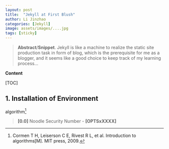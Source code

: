 ```yaml
---
layout: post
title:  "Jekyll at First Blush"
author: Li Jinzhao
categories: [Jekyll]
image: assets/images/....jpg
tags: [sticky]
---
```


<head>
    <script src="https://cdn.mathjax.org/mathjax/latest/MathJax.js?config=TeX-AMS-MML_HTMLorMML" type="text/javascript"></script>
    <script type="text/x-mathjax-config">
        MathJax.Hub.Config({
            tex2jax: {
            skipTags: ['script', 'noscript', 'style', 'textarea', 'pre'],
            inlineMath: [['$','$']]
            }
        });
    </script>
    <link href="/assets/css/rouge.css" rel="stylesheet"/>
</head>


> **Abstract**/**Snippet**. Jekyll is like a machine to realize the static site production task in form of blog, which is the prerequisite for me as a blogger, and it seems like a good choice to keep track of my learning process...

**Content**

[TOC]

## **1. Installation of Environment**





algorithm[^{1}]























































> <span id="jump0">**[0.0]**</span> Noodle Security Number - **[OPTSxXXXX]**

> [^{1}]:Cormen T H, Leiserson C E, Rivest R L, et al. Introduction to algorithms[M]. MIT press, 2009.
>[^{2}]:
> [^{3}]:

